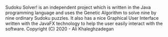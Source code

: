 Sudoku Solver! is an independent project which is written in the Java programming language and uses the Genetic Algorithm to solve nine by nine ordinary Sudoku puzzles. It also has a nice Graphical User Interface written with the JavaFX technology to help the user easily interact with the software.
Copyright (C) 2020 - Ali Khaleghzadegan

